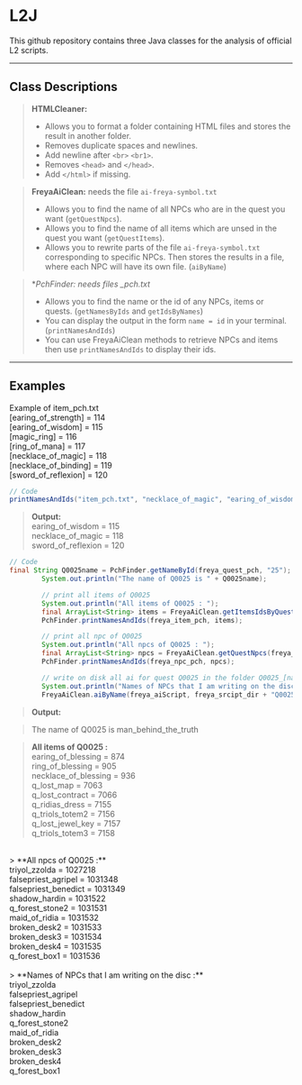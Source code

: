 L2J
===
This github repository contains three Java classes for the analysis of official L2 scripts.

---
Class Descriptions
----

> **HTMLCleaner:**
> 
> - Allows you to format a folder containing HTML files and stores the result in another folder. 
> - Removes duplicate spaces and newlines.
> - Add newline after `<br>` `<br1>`.
> - Removes `<head>` and `</head>`.
> - Add `</html>` if missing.

> **FreyaAiClean:** needs the file `ai-freya-symbol.txt`
> 
> - Allows you to find the name of all NPCs who are in the quest you want (`getQuestNpcs`).
> - Allows you to find the name of all items which are unsed in the quest you want (`getQuestItems`).
> - Allows you to rewrite parts of the file `ai-freya-symbol.txt` corresponding to specific NPCs. Then stores the results in a file, where each NPC will have its own file. (`aiByName`)

> **PchFinder: needs files *_pch.txt**
>  
> - Allows you to find the name or the id of any NPCs, items or quests. (`getNamesByIds` and `getIdsByNames`)
> - You can display the output in the form `name = id` in your terminal. (`printNamesAndIds`)
> - You can use FreyaAiClean methods to retrieve NPCs and items then use `printNamesAndIds` to display their ids.

---
Examples
---
Example of item_pch.txt <br>
[earing_of_strength]  =  114<br>
[earing_of_wisdom]  =  115<br>
[magic_ring]  =  116<br>
[ring_of_mana]  =  117<br>
[necklace_of_magic]  =  118<br>
[necklace_of_binding]  =  119<br>
[sword_of_reflexion]  =  120

```java
// Code
printNamesAndIds("item_pch.txt", "necklace_of_magic", "earing_of_wisdom", "120");
```
> **Output:**<br>
> earing_of_wisdom = 115<br> 
> necklace_of_magic = 118<br>
> sword_of_reflexion = 120<br>

```java
// Code
final String Q0025name = PchFinder.getNameById(freya_quest_pch, "25");
		System.out.println("The name of Q0025 is " + Q0025name);

		// print all items of Q0025
		System.out.println("All items of Q0025 : ");
		final ArrayList<String> items = FreyaAiClean.getItemsIdsByQuest(freya_aiScript, Q0025name);
		PchFinder.printNamesAndIds(freya_item_pch, items);

		// print all npc of Q0025
		System.out.println("All npcs of Q0025 : ");
		final ArrayList<String> npcs = FreyaAiClean.getQuestNpcs(freya_aiScript, Q0025name);
		PchFinder.printNamesAndIds(freya_npc_pch, npcs);

		// write on disk all ai for quest Q0025 in the folder Q0025_[name]
		System.out.println("Names of NPCs that I am writing on the disc : ");
		FreyaAiClean.aiByName(freya_aiScript, freya_srcipt_dir + "Q0025_" + Q0025name, npcs);
```

> **Output:**

> The name of Q0025 is man_behind_the_truth<br>

> **All items of Q0025 :** <br>
earing_of_blessing = 874<br>
ring_of_blessing = 905<br>
necklace_of_blessing = 936<br>
q_lost_map = 7063<br>
q_lost_contract = 7066<br>
q_ridias_dress = 7155<br>
q_triols_totem2 = 7156<br>
q_lost_jewel_key = 7157<br>
q_triols_totem3 = 7158<br>
<br>
> **All npcs of Q0025 :** <br>
triyol_zzolda = 1027218<br>
falsepriest_agripel = 1031348<br>
falsepriest_benedict = 1031349<br>
shadow_hardin = 1031522<br>
q_forest_stone2 = 1031531<br>
maid_of_ridia = 1031532<br>
broken_desk2 = 1031533<br>
broken_desk3 = 1031534<br>
broken_desk4 = 1031535<br>
q_forest_box1 = 1031536<br>
<br>
> **Names of NPCs that I am writing on the disc :** <br>
triyol_zzolda<br>
falsepriest_agripel<br>
falsepriest_benedict<br>
shadow_hardin<br>
q_forest_stone2<br>
maid_of_ridia<br>
broken_desk2<br>
broken_desk3<br>
broken_desk4<br>
q_forest_box1<br>